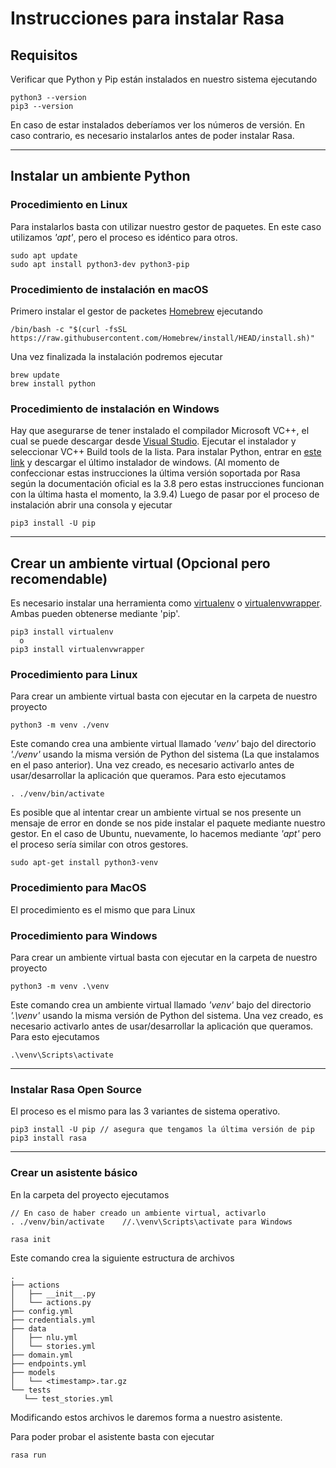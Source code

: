 # Instrucciones para instalar Rasa

## Requisitos
Verificar que Python y Pip están instalados en nuestro sistema ejecutando 
~~~
python3 --version
pip3 --version
~~~
En caso de estar instalados deberíamos ver los números de versión.
En caso contrario, es necesario instalarlos antes de poder instalar Rasa.

---

## Instalar un ambiente Python
### Procedimiento en Linux
Para instalarlos basta con utilizar nuestro gestor de paquetes. En este caso utilizamos *'apt'*, pero el proceso es idéntico para otros.
~~~
sudo apt update
sudo apt install python3-dev python3-pip
~~~

### Procedimiento de instalación en macOS
Primero instalar el gestor de packetes [Homebrew](https://brew.sh/) ejecutando
~~~
/bin/bash -c "$(curl -fsSL https://raw.githubusercontent.com/Homebrew/install/HEAD/install.sh)"
~~~
Una vez finalizada la instalación podremos ejecutar
~~~
brew update
brew install python
~~~

### Procedimiento de instalación en Windows
Hay que asegurarse de tener instalado el compilador Microsoft VC++, el cual se puede descargar desde [Visual Studio](https://visualstudio.microsoft.com/visual-cpp-build-tools/).
Ejecutar el instalador y seleccionar VC++ Build tools de la lista.
Para instalar Python, entrar en [este link](https://www.python.org/downloads/windows/) y descargar el último instalador de windows. (Al momento de confeccionar estas instrucciones la última versión soportada por Rasa según la documentación oficial es la 3.8 pero estas instrucciones funcionan con la última hasta el momento, la 3.9.4)
Luego de pasar por el proceso de instalación abrir una consola y ejecutar
~~~
pip3 install -U pip
~~~

---

## Crear un ambiente virtual (Opcional pero recomendable)
Es necesario instalar una herramienta como [virtualenv](https://virtualenv.pypa.io/en/latest/) o [virtualenvwrapper](https://virtualenvwrapper.readthedocs.io/en/latest/). Ambas pueden obtenerse mediante 'pip'.
~~~
pip3 install virtualenv
  o
pip3 install virtualenvwrapper
~~~

### Procedimiento para Linux

Para crear un ambiente virtual basta con ejecutar en la carpeta de nuestro proyecto
~~~
python3 -m venv ./venv
~~~
Este comando crea una ambiente virtual llamado *'venv'* bajo del directorio *'./venv'* usando la misma versión de Python del sistema (La que instalamos en el paso anterior).
Una vez creado, es necesario activarlo antes de usar/desarrollar la aplicación que queramos. Para esto ejecutamos
~~~
. ./venv/bin/activate
~~~

Es posible que al intentar crear un ambiente virtual se nos presente un mensaje de error en donde se nos pide instalar el paquete mediante nuestro gestor. En el caso de Ubuntu, nuevamente, lo hacemos mediante *'apt'* pero el proceso sería similar con otros gestores.
~~~
sudo apt-get install python3-venv
~~~

### Procedimiento para MacOS
El procedimiento es el mismo que para Linux

### Procedimiento para Windows

Para crear un ambiente virtual basta con ejecutar en la carpeta de nuestro proyecto
~~~
python3 -m venv .\venv
~~~
Este comando crea un ambiente virtual llamado *'venv'* bajo del directorio *'.\venv'* usando la misma versión de Python del sistema.
Una vez creado, es necesario activarlo antes de usar/desarrollar la aplicación que queramos. Para esto ejecutamos
~~~
.\venv\Scripts\activate
~~~

---

### Instalar Rasa Open Source
El proceso es el mismo para las 3 variantes de sistema operativo.
~~~
pip3 install -U pip // asegura que tengamos la última versión de pip
pip3 install rasa
~~~

---

### Crear un asistente básico

En la carpeta del proyecto ejecutamos
~~~
// En caso de haber creado un ambiente virtual, activarlo
. ./venv/bin/activate    //.\venv\Scripts\activate para Windows

rasa init
~~~
Este comando crea la siguiente estructura de archivos
~~~
.
├── actions
│   ├── __init__.py
│   └── actions.py
├── config.yml
├── credentials.yml
├── data
│   ├── nlu.yml
│   └── stories.yml
├── domain.yml
├── endpoints.yml
├── models
│   └── <timestamp>.tar.gz
└── tests
   └── test_stories.yml
~~~
Modificando estos archivos le daremos forma a nuestro asistente.

Para poder probar el asistente basta con ejecutar
~~~
rasa run
~~~
